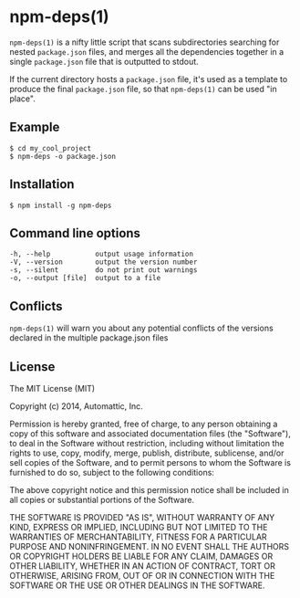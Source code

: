 # npm-deps(1)

`npm-deps(1)` is a nifty little script that scans subdirectories searching for 
nested `package.json` files, and merges all the dependencies together in a 
single `package.json` file that is outputted to stdout.

If the current directory hosts a `package.json` file, it's used as a template
to produce the final `package.json` file, so that `npm-deps(1)` can be used "in
place".

## Example

    $ cd my_cool_project
    $ npm-deps -o package.json

## Installation

    $ npm install -g npm-deps

## Command line options

    -h, --help           output usage information
    -V, --version        output the version number
    -s, --silent         do not print out warnings
    -o, --output [file]  output to a file

## Conflicts

`npm-deps(1)` will warn you about any potential conflicts of the versions
declared in the multiple package.json files

## License

The MIT License (MIT)

Copyright (c) 2014, Automattic, Inc.

Permission is hereby granted, free of charge, to any person obtaining a copy
of this software and associated documentation files (the "Software"), to deal
in the Software without restriction, including without limitation the rights
to use, copy, modify, merge, publish, distribute, sublicense, and/or sell
copies of the Software, and to permit persons to whom the Software is
furnished to do so, subject to the following conditions:

The above copyright notice and this permission notice shall be included in
all copies or substantial portions of the Software.

THE SOFTWARE IS PROVIDED "AS IS", WITHOUT WARRANTY OF ANY KIND, EXPRESS OR
IMPLIED, INCLUDING BUT NOT LIMITED TO THE WARRANTIES OF MERCHANTABILITY,
FITNESS FOR A PARTICULAR PURPOSE AND NONINFRINGEMENT. IN NO EVENT SHALL THE
AUTHORS OR COPYRIGHT HOLDERS BE LIABLE FOR ANY CLAIM, DAMAGES OR OTHER
LIABILITY, WHETHER IN AN ACTION OF CONTRACT, TORT OR OTHERWISE, ARISING FROM,
OUT OF OR IN CONNECTION WITH THE SOFTWARE OR THE USE OR OTHER DEALINGS IN
THE SOFTWARE.
